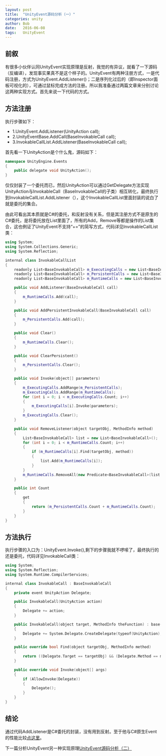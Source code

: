 ```yaml
---
layout: post
title:  "UnityEvent源码分析（一）"
categories: unity
author: Bob
date:   2016-06-08
tags:	UnityEvent
---
```


## 前叙
有很多小伙伴认同UnityEvent实现原理是反射，我觉的有异议，就看了一下源码（反编译），发现事实果真不是这个样子的。UnityEvent有两种注册方式，一是代码注册，方式为UnityEvent.AddListener()；二是序列化过后的（即Inspector面板可视化的），可通过鼠标完成方法的注册。所以我准备通过两篇文章来分别讨论这两种实现方式。首先来说一下代码的方式。

## 方法注册
执行步骤如下：

* 1.UnityEvent.AddListener(UnityAction call);
* 2.UnityEventBase.AddCall(BaseInvokableCall call);
* 3.InvokableCallList.AddListener(BaseInvokableCall call);

首先看一下UnityAction是个什么鬼，源码如下：

```cpp
namespace UnityEngine.Events
{
    public delegate void UnityAction();
}
```

仅仅封装了一个委托而已，然后UnityAction可以通过GetDelegate方法实现UnityAction与InvokableCall（BaseInvokableCall的子类）相互转化，最终执行到InvokableCallList.AddListener（），这个InvokableCallList里面封装的说白了就是委托的集合。

由此可看出其本质就是C#的委托，和反射没有关系，但是其注册方式不是原生的C#委托，是将委托放在List里面了，所有的Add，Remove等都是操作的List集合，这也例证了UnityEvent不支持“+=”的简写方式，代码详见InvokableCallList类：

```cpp
using System;
using System.Collections.Generic;
using System.Reflection;

internal class InvokableCallList
{
    readonly List<BaseInvokableCall> m_ExecutingCalls = new List<BaseInvokableCall>();
    readonly List<BaseInvokableCall> m_PersistentCalls = new List<BaseInvokableCall>();
    readonly List<BaseInvokableCall> m_RuntimeCalls = new List<BaseInvokableCall>();

    public void AddListener(BaseInvokableCall call)
    {
        m_RuntimeCalls.Add(call);
    }

    public void AddPersistentInvokableCall(BaseInvokableCall call)
    {
        m_PersistentCalls.Add(call);
    }

    public void Clear()
    {
        m_RuntimeCalls.Clear();
    }

    public void ClearPersistent()
    {
        m_PersistentCalls.Clear();
    }

    public void Invoke(object[] parameters)
    {
        m_ExecutingCalls.AddRange(m_PersistentCalls);
        m_ExecutingCalls.AddRange(m_RuntimeCalls);
        for (int i = 0; i < m_ExecutingCalls.Count; i++)
        {
            m_ExecutingCalls[i].Invoke(parameters);
        }
        m_ExecutingCalls.Clear();
    }

    public void RemoveListener(object targetObj, MethodInfo method)
    {
        List<BaseInvokableCall> list = new List<BaseInvokableCall>();
        for (int i = 0; i < m_RuntimeCalls.Count; i++)
        {
            if (m_RuntimeCalls[i].Find(targetObj, method))
            {
                list.Add(m_RuntimeCalls[i]);
            }
        }
        m_RuntimeCalls.RemoveAll(new Predicate<BaseInvokableCall>(list.Contains));
    }

    public int Count
    {
        get
        {
            return (m_PersistentCalls.Count + m_RuntimeCalls.Count);
        }
    }
}
```

## 方法执行
执行步骤的入口为：UnityEvent.Invoke(),剩下的步骤我就不啰嗦了，最终执行的还是委托，代码详见InvokableCall类：

```cpp
using System;
using System.Reflection;
using System.Runtime.CompilerServices;

internal class InvokableCall : BaseInvokableCall
{
    private event UnityAction Delegate;

    public InvokableCall(UnityAction action)
    {
        Delegate += action;
    }

    public InvokableCall(object target, MethodInfo theFunction) : base(target, theFunction)
    {
        Delegate += System.Delegate.CreateDelegate(typeof(UnityAction), target, theFunction) as UnityAction;
    }

    public override bool Find(object targetObj, MethodInfo method)
    {
        return ((Delegate.Target == targetObj) && (Delegate.Method == method));
    }

    public override void Invoke(object[] args)
    {
        if (AllowInvoke(Delegate))
        {
            Delegate();
        }
    }
}
```

## 结论
通过代码AddListener是C#委托的封装，没有用到反射。至于他与C#原生Event的性能比较[点这里](http://mp.weixin.qq.com/s?__biz=MjM5NjE1MTkwMg==&mid=2651037162&idx=1&sn=2a3ccb3ba813521f04034438e512ad34&scene=1&srcid=0525taR6jPSURJYWxp5KRwDw#wechat_redirect)。

下一篇分析UnityEvent另一种实现原理[UnityEvent源码分析（二）](http://www.hjboo.com/unity/2016/06/09/unity-event-analysis2.html)
